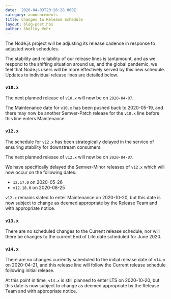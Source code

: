 ```yaml
---
date: '2020-04-03T20:26:28.000Z'
category: announcements
title: Changes to Release Schedule
layout: blog-post.hbs
author: Shelley Vohr
---
```


The Node.js project will be adjusting its release cadence in response to adjusted work schedules.

The stability and reliability of our release lines is tantamount, and as we respond to the shifting situation around us, and the global pandemic, we feel that Node.js users will be more effectively served by this new schedule. Updates to individual release lines are detailed below.

### `v10.x`

The next planned release of `v10.x` will now be on `2020-04-07`.

The Maintenance date for `v10.x` has been pushed back to 2020-05-19, and there may now be another Semver-Patch release for the `v10.x` line before this line enters Maintenance.

### `v12.x`

The schedule for `v12.x` has been strategically delayed in the service of ensuring stability for downstream consumers.

The next planned release of `v12.x` will now be on `2020-04-07`.

We have specifically delayed the Semver-Minor releases of `v12.x` which will now occur on the following dates:

- `12.17.0` on 2020-05-26
- `v12.18.0` on 2020-08-25

`v12.x` remains slated to enter Maintenance on 2020-10-20, but this date is now subject to change as deemed appropriate by the Release Team and with appropriate notice.

### `v13.x`

There are no scheduled changes to the Current release schedule, nor will there be changes to the current End of Life date scheduled for June 2020.

### `v14.x`

There are no changes currently scheduled to the initial release date of `v14.x` on 2020-04-21, and this release line will follow the Current release schedule following initial release.

At this point in time, `v14.x` is still planned to enter LTS on 2020-10-20, but this date is now subject to change as deemed appropriate by the Release Team and with appropriate notice.
